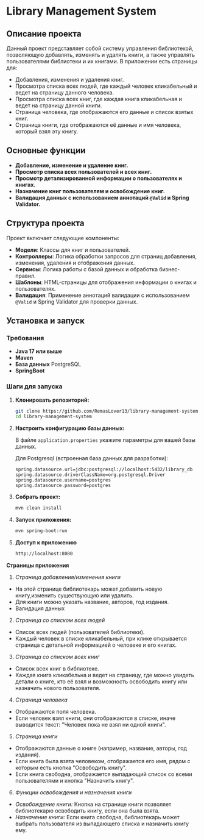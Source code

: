 # Library Management System

## Описание проекта

Данный проект представляет собой систему управления библиотекой, позволяющую добавлять, изменять и удалять книги, а также управлять пользователями библиотеки и их книгами. В приложении есть страницы для:
- Добавления, изменения и удаления книг.
- Просмотра списка всех людей, где каждый человек кликабельный и ведет на страницу данного человека.
- Просмотра списка всех книг, где каждая книга кликабельная и ведет на страницу данной книги.
- Страница человека, где отображаются его данные и список взятых книг.
- Страница книги, где отображаются её данные и имя человека, который взял эту книгу.

## Основные функции

- **Добавление, изменение и удаление книг.**
- **Просмотр списка всех пользователей и всех книг.**
- **Просмотр детализированной информации о пользователях и книгах.**
- **Назначение книг пользователям и освобождение книг.**
- **Валидация данных с использованием аннотаций `@Valid` и Spring Validator.**

## Структура проекта

Проект включает следующие компоненты:
- **Модели**: Классы для книг и пользователей.
- **Контроллеры**: Логика обработки запросов для страниц добавления, изменения, удаления и отображения данных.
- **Сервисы**: Логика работы с базой данных и обработка бизнес-правил.
- **Шаблоны**: HTML-страницы для отображения информации о книгах и пользователях.
- **Валидация**: Применение аннотаций валидации с использованием `@Valid` и Spring Validator для проверки данных.

## Установка и запуск

### Требования

- **Java 17 или выше**
- **Maven**
- **База данных** PostgreSQL
- **SpringBoot**

### Шаги для запуска

1. **Клонировать репозиторий:**

    ```bash
    git clone https://github.com/RemasLover13/library-management-system.git
    cd library-management-system
    ```

2. **Настроить конфигурацию базы данных:**

   В файле `application.properties` укажите параметры для вашей базы данных.

   Для Postgresql (встроенная база данных для разработки):

   ```properties
   spring.datasource.url=jdbc:postgresql://localhost:5432/library_db
   spring.datasource.driverClassName=org.postgresql.Driver
   spring.datasource.username=postgres
   spring.datasource.password=postgres
3. **Собрать проект:**
     ```bash
    mvn clean install
    ```
4. **Запуск приложения:**
     ```bash
   mvn spring-boot:run
    ```
5. **Доступ к приложению**
     ```bash
   http://localhost:8080
    ```
**Страницы приложения**
1.  *Страница добавления/изменения книги*
- На этой странице библиотекарь может добавить новую книгу,изменить существующую или удалить.
- Для книги можно указать название, авторов, год издания.
- Валидация данных 
2.  *Страница со списком всех людей*
- Список всех людей (пользователей библиотеки).
- Каждый человек в списке кликабельный, при клике открывается страница с детальной информацией о человеке и его книгах.
3. *Страница со списком всех книг*
- Список всех книг в библиотеке.
- Каждая книга кликабельна и ведет на страницу, где можно увидеть детали о книге, кто её взял и возможность освободить книгу или назначить нового пользователя.
4. *Страница человека*
-  Отображаются поля человека.
- Если человек взял книги, они отображаются в списке, иначе выводится текст: "Человек пока не взял ни одной книги".
5. *Страница книги*
- Отображаются данные о книге (например, название, авторы, год издания).
- Если книга была взята человеком, отображается его имя, рядом с которым есть кнопка "Освободить книгу".
- Если книга свободна, отображается выпадающий список со всеми пользователями и кнопка "Назначить книгу".
6. *Функции освобождения и назначения книги*
- *Освобождение книги:* Кнопка на странице книги позволяет библиотекарю освободить книгу, если она была взята.
- *Назначение книги:* Если книга свободна, библиотекарь может выбрать пользователя из выпадающего списка и назначить книгу ему.
